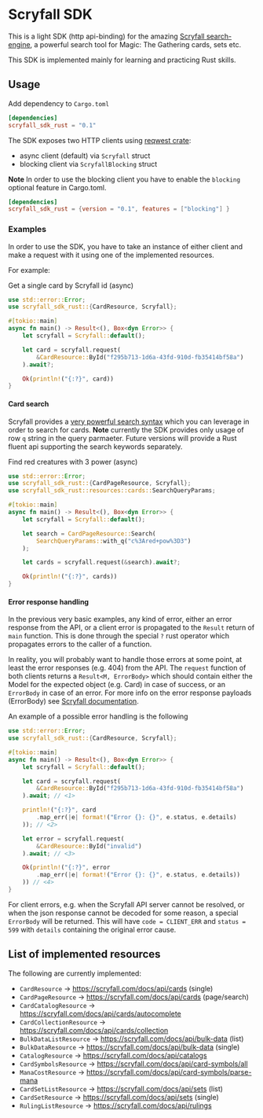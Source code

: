 # Scryfall SDK

This is a light SDK (http api-binding) for the amazing [Scryfall search-engine](https://scryfall.com), a powerful search tool for Magic: The Gathering cards, sets etc.

This SDK is implemented mainly for learning and practicing Rust skills.

## Usage

Add dependency to `Cargo.toml`

```toml
[dependencies]
scryfall_sdk_rust = "0.1"
```

The SDK exposes two HTTP clients using [reqwest crate](https://crates.io/crates/reqwest):

- async client (default) via `Scryfall` struct
- blocking client via `ScryfallBlocking` struct

**Note** In order to use the blocking client you have to enable the `blocking` optional feature in Cargo.toml.

```toml
[dependencies]
scryfall_sdk_rust = {version = "0.1", features = ["blocking"] }
```

### Examples

In order to use the SDK, you have to take an instance of either client
and make a request with it using one of the implemented resources.

For example:

Get a single card by Scryfall id (async)
```rust
use std::error::Error;
use scryfall_sdk_rust::{CardResource, Scryfall};

#[tokio::main]
async fn main() -> Result<(), Box<dyn Error>> {
    let scryfall = Scryfall::default();

    let card = scryfall.request(
        &CardResource::ById("f295b713-1d6a-43fd-910d-fb35414bf58a")
    ).await?;

    Ok(println!("{:?}", card))
}
```

#### Card search

Scryfall provides a [very powerful search syntax](https://scryfall.com/docs/syntax) which you
can leverage in order to search for cards. **Note** currently the SDK provides only usage of row `q` string in the query parmaeter.
Future versions will provide a Rust fluent api supporting the search keywords separately.

Find red creatures with 3 power (async)
```rust
use std::error::Error;
use scryfall_sdk_rust::{CardPageResource, Scryfall};
use scryfall_sdk_rust::resources::cards::SearchQueryParams;

#[tokio::main]
async fn main() -> Result<(), Box<dyn Error>> {
    let scryfall = Scryfall::default();

    let search = CardPageResource::Search(
        SearchQueryParams::with_q("c%3Ared+pow%3D3")
    );

    let cards = scryfall.request(&search).await?;

    Ok(println!("{:?}", cards))
}
```
#### Error response handling

In the previous very basic examples, any kind of error,
either an error response from the API, or a client error
is propagated to the `Result` return of `main` function.
This is done through the special `?` rust operator which propagates
errors to the caller of a function.

In reality, you will probably want to handle those errors at some point,
at least the error responses (e.g. 404) from the API. 
The `request` function of both clients returns a `Result<M, ErrorBody>`
which should contain either the Model for the expected object (e.g. Card) in case of success, or an `ErrorBody` in case of an error. For more info on the error response payloads (ErrorBody) see [Scryfall documentation](https://scryfall.com/docs/api/errors).

An example of a possible error handling is the following

```rust
use std::error::Error;
use scryfall_sdk_rust::{CardResource, Scryfall};

#[tokio::main]
async fn main() -> Result<(), Box<dyn Error>> {
    let scryfall = Scryfall::default();

    let card = scryfall.request(
        &CardResource::ById("f295b713-1d6a-43fd-910d-fb35414bf58a")
    ).await; // <1>

    println!("{:?}", card
        .map_err(|e| format!("Error {}: {}", e.status, e.details)
    )); // <2>

    let error = scryfall.request(
        &CardResource::ById("invalid")
    ).await; // <3>

    Ok(println!("{:?}", error
        .map_err(|e| format!("Error {}: {}", e.status, e.details))
    )) // <4>
}
```

For client errors, e.g. when the Scryfall API server cannot be resolved,
or when the json response cannot be decoded for some reason,
a special `ErrorBody` will be returned. This will have `code = CLIENT_ERR`
and `status = 599` with `details` containing the original error cause.

## List of implemented resources

The following are currently implemented:

- `CardResource` -> https://scryfall.com/docs/api/cards (single)
- `CardPageResource` -> https://scryfall.com/docs/api/cards (page/search)
- `CardCatalogResource` -> https://scryfall.com/docs/api/cards/autocomplete
- `CardCollectionResource` -> https://scryfall.com/docs/api/cards/collection
- `BulkDataListResource` -> https://scryfall.com/docs/api/bulk-data (list)
- `BulkDataResource` -> https://scryfall.com/docs/api/bulk-data (single)
- `CatalogResource` -> https://scryfall.com/docs/api/catalogs
- `CardSymbolsResource` -> https://scryfall.com/docs/api/card-symbols/all
- `ManaCostResource` -> https://scryfall.com/docs/api/card-symbols/parse-mana
- `CardSetListResource` -> https://scryfall.com/docs/api/sets (list)
- `CardSetResource` -> https://scryfall.com/docs/api/sets (single)
- `RulingListResource` -> https://scryfall.com/docs/api/rulings
